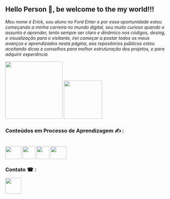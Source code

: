 ## Hello Person 👋, be welcome to the my world!!!
 *Meu nome é Erick, sou aluno no Ford Enter e por essa oportunidade estou começando a minha carreira no mundo digital, sou muito curioso quando o assunto é aprender, tento sempre ser claro e dinâmico nos códigos, desing, e visualização para o visitante, irei começar a postar todos os meus avanços e aprendizados nesta página, aos repositórios públicos estou aceitando dicas e conselhos para melhor estruturação dos projetos, e para adquirir experiência*
 
 <img height="180em" src="https://github-readme-stats.vercel.app/api?username=ErickHanom&show_icons=true&theme=monokai">  
<img height="120em" src="https://github-readme-stats.vercel.app/api/top-langs/?username=ErickHanom&layout=compact&langs-count=168&theme=transparent">


  
 ### Conteúdos em Processo de Aprendizagem ✍ :
<div style="display: inline_block"><br>
 <img align="center" height="40" width="50" src="https://cdn.jsdelivr.net/gh/devicons/devicon/icons/git/git-original.svg"> 
 <img align="center" height="40" src="https://icon-library.com/images/html-5-icon/html-5-icon-2.jpg">
 <img align="center" height="40" src="https://ouch-cdn2.icons8.com/_qv0GZ-TvUNz7L6kTDY6jQTK0ZL8PBgeSRketqzOyB0/rs:fit:456:456/czM6Ly9pY29uczgu/b3VjaC1wcm9kLmFz/c2V0cy9wbmcvNDEw/LzY2ZThhYzc1LTJh/ZjAtNDk4MC1hNThl/LWMwOWY0NWIyM2Mz/NS5wbmc.png">
<img align="center" height="40" width="50" src="https://w7.pngwing.com/pngs/210/953/png-transparent-microsoft-visual-studio-code-alt-macos-bigsur-icon-thumbnail.png">
</div>

### Contato ☎ : 

<a href="https://www.linkedin.com/in/erick-hanon-78085425a/"><img src="https://img.freepik.com/vetores-premium/icone-e-botao-de-midia-social-do-logotipo-do-linkedin-3d_92086-549.jpg?w=2000" height="50">


